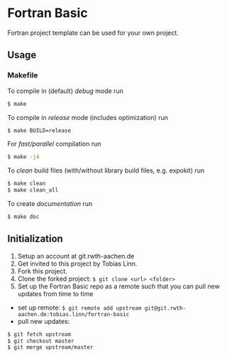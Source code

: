 # Fortran Basic

Fortran project template can be used for your own project.

## Usage
### Makefile
To compile in (default) *debug* mode run
```bash
$ make
```

To compile in *release* mode (includes optimization) run
```bash
$ make BUILD=release
```

For *fast/parallel* compilation run
```bash
$ make -j4
```

To *clean* build files (with/without library build files, e.g. expokit) run
```bash
$ make clean
$ make clean_all
```

To create *documentation* run
```bash
$ make doc
```

## Initialization
1. Setup an account at git.rwth-aachen.de
2. Get invited to this project by Tobias Linn.
3. Fork this project.
4. Clone the forked project: `$ git clone <url> <folder>`
5. Set up the Fortran Basic repo as a remote such that you can pull new updates from time to time
  * set up remote: `$ git remote add upstream git@git.rwth-aachen.de:tobias.linn/fortran-basic`
  * pull new updates:
```bash
$ git fetch upstream
$ git checkout master
$ git merge upstream/master
```
